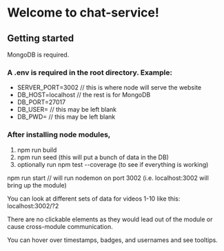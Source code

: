 # Welcome to chat-service!

## Getting started

MongoDB is required.

### A .env is required in the root directory. Example:
- SERVER_PORT=3002   // this is where node will serve the website
- DB_HOST=localhost  // the rest is for MongoDB
- DB_PORT=27017
- DB_USER=              // this may be left blank
- DB_PWD=              // this may be left blank

### After installing node modules,
1. npm run build
2. npm run seed (this will put a bunch of data in the DB)
3. optionally run npm test --coverage (to see if everything is working)

npm run start    // will run nodemon on port 3002 (i.e. localhost:3002 will bring up the module)

You can look at different sets of data for videos 1-10 like this:
localhost:3002/?2

There are no clickable elements as they would lead out of the module or cause cross-module communication.

You can hover over timestamps, badges, and usernames and see tooltips.
